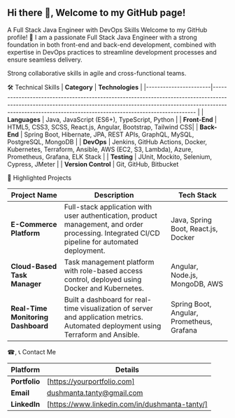 ## Hi there 👋, Welcome to my GitHub page!

A Full Stack Java Engineer with DevOps Skills
Welcome to my GitHub profile! 👋 I am a passionate Full Stack Java Engineer with a strong foundation in both front-end and back-end development, 
combined with expertise in DevOps practices to streamline development processes and ensure seamless delivery.

Strong collaborative skills in agile and cross-functional teams.

🛠️ Technical Skills
| **Category**          | **Technologies**                                                                                                                                                                                                                                                                                       |
|-----------------------|------------------------------------------------------------------------------------------------------------------------------------------------------------------------------------------------------------------------------------                                                    |
| **Languages**         | Java, JavaScript (ES6+), TypeScript, Python                  |
| **Front-End**         | HTML5, CSS3, SCSS, React.js, Angular, Bootstrap, Tailwind CSS|
| **Back-End**          | Spring Boot, Hibernate, JPA, REST APIs, GraphQL, MySQL, PostgreSQL, MongoDB                                                                                                                |
| **DevOps**            | Jenkins, GitHub Actions, Docker, Kubernetes, Terraform, Ansible, AWS (EC2, S3, Lambda), Azure, Prometheus, Grafana, ELK Stack                                                              |
| **Testing**           | JUnit, Mockito, Selenium, Cypress, JMeter                                                                                                                                                  |
| **Version Control**   | Git, GitHub, Bitbucket 


📂 Highlighted Projects

| **Project Name**                | **Description**                                                                                                                                                                 | **Tech Stack**                            |
|----------------------------------|---------------------------------------------------------------------------------------------------------------------------------------------------------------------------------|-------------------------------------------|
| **E-Commerce Platform**          | Full-stack application with user authentication, product management, and order processing. Integrated CI/CD pipeline for automated deployment.                                | Java, Spring Boot, React.js, Docker       |
| **Cloud-Based Task Manager**     | Task management platform with role-based access control, deployed using Docker and Kubernetes.                                                                                | Angular, Node.js, MongoDB, AWS            |
| **Real-Time Monitoring Dashboard** | Built a dashboard for real-time visualization of server and application metrics. Automated deployment using Terraform and Ansible.                                           | Spring Boot, Angular, Prometheus, Grafana |

☎, 📞 Contact Me

| **Platform**        | **Details**                                               |
|---------------------|-----------------------------------------------------------|
| **Portfolio**       | [https://yourportfolio.com]                               |
| **Email**           | dushmanta.tanty@gmail.com                                 |
| **LinkedIn**        | [https://www.linkedin.com/in/dushmanta-tanty/]            |
